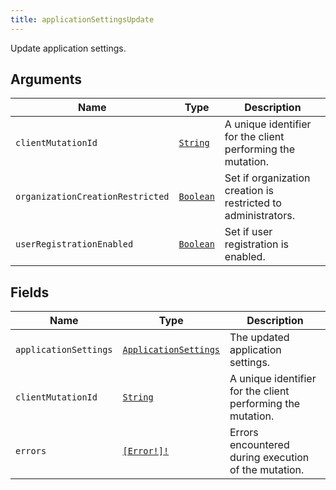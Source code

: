 ```yaml
---
title: applicationSettingsUpdate
---
```


Update application settings.

## Arguments

| Name | Type | Description |
|------|------|-------------|
| `clientMutationId` | [`String`](../scalar/string.md) | A unique identifier for the client performing the mutation. |
| `organizationCreationRestricted` | [`Boolean`](../scalar/boolean.md) | Set if organization creation is restricted to administrators. |
| `userRegistrationEnabled` | [`Boolean`](../scalar/boolean.md) | Set if user registration is enabled. |

## Fields

| Name | Type | Description |
|------|------|-------------|
| `applicationSettings` | [`ApplicationSettings`](../object/applicationsettings.md) | The updated application settings. |
| `clientMutationId` | [`String`](../scalar/string.md) | A unique identifier for the client performing the mutation. |
| `errors` | [`[Error!]!`](../union/error.md) | Errors encountered during execution of the mutation. |
